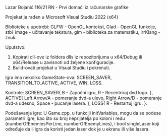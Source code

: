Lazar Bojanić 116/21 RN - Prvi domaći iz računarske grafike

Projekat je rađen u Microsoft Visual Studiu 2022 (x64)

Biblioteke u upotrebi:
GLFW - OpenGL kontekst,
Glad - OpenGL funkcije,
stbi_image - učitavanje tekstura,
glm - biblioteka za matematiku,
irrKlang - zvuk.

Uputstvo:
1. Kopirati dll-ove iz foldera dlls iz repozitorijuma u x64/Debug ili x64/Release u zavisnoti od željene konfiguracije.
2. Build-ovati projekat u Visual Studiu i pokrenuti.

Igra ima nekoliko GameState-ova:
SCREEN_SAVER,
TRANSITION_TO_ACTIVE,
ACTIVE,
WIN,
LOSS.

Kontrole:
SCREEN_SAVER{
    B - Započni igru,
    R - Recentriraj dvd logo.
},
ACTIVE{
    Left Arrow/A - pomeranje dvd-a ulevo,
    Right Arrow/D - pomeranje dvd-a udesno,
    Space - pucanje lasera.
},
LOSS{
    R - Restartuj igru.
}.

Podešavanja igre:
U Game.cpp, u funkciji initVariables, mogu da se podese parametri igre, kao što su broj neprijatelja po koloni i redu (numberOfEnemiesPerLine, numberOfEnemyLines), i bool singleLaser koji određuje da li igra da koristi jedan laser dok je u ekranu ili više lasera.